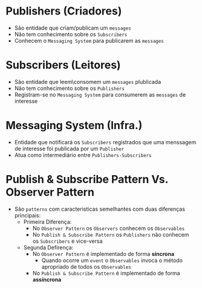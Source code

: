 # Publishers (Criadores)
- São entidade que criam/publicam um `messages`
- Não tem conhecimento sobre os `Subscribers`
- Conhecem o `Messaging System` para publicarem as `messages`

# Subscribers (Leitores)
- São entidade que leem\consomem um `messages` plublicada
- Não tem conhecimento sobre os `Publishers`
- Registram-se no `Messaging System` para consumerem as `messages` de interesse

# Messaging System (Infra.)
- Entidade que notificará os `Subscribers` registrados que uma menssagem de interesse foi publicada por um `Publisher` 
- Atua como intermediário entre `Publishers-Subscribers`

# Publish & Subscribe Pattern Vs. Observer Pattern 
- São `patterns` com caracteristicas semelhantes com duas diferenças principais:
	- Primeira Diferença:
		- No `Observer Pattern` os `Observers` conhecem os `Observables`
		- No `Publish & Subscribe Pattern` os `Publishers` não conhecem os `Subscribers` e vice-versa
	- Segunda Defirença:
		- No `Observer Pattern` é implementado de forma **síncrona**
			- Quando ocorre um `event` o `Observables` invoca o método apropriado de todos os `Observables`
		- No `Publish & Subscribe Pattern` é implementado de forma **assíncrona**
